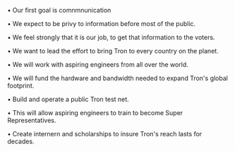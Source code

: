 
•   Our first goal is comnmnunication

•   We expect to be privy to information before most of the public.  

•   We feel strongly that it is our job, to get that information to the voters.   

•   We want to lead the effort to bring Tron to every country on the planet.

•   We will work with aspiring engineers from all over the world.

•   We will fund the hardware and bandwidth needed to expand Tron's global footprint.

•  Build and operate a public Tron test net. 

•  This will allow aspiring engineers to train to become Super Representatives.

• Create internern and scholarships to insure Tron's reach lasts for decades.


     
